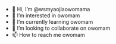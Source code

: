 - 👋 Hi, I’m @wsmyaojiaowomama
- 👀 I’m interested in owomam
- 🌱 I’m currently learning owomam
- 💞️ I’m looking to collaborate on owomam
- 📫 How to reach me owomam

<!---
wsmyaojiaowomama/wsmyaojiaowomama is a ✨ special ✨ repository because its `README.md` (this file) appears on your GitHub profile.
You can click the Preview link to take a look at your changes.
--->
